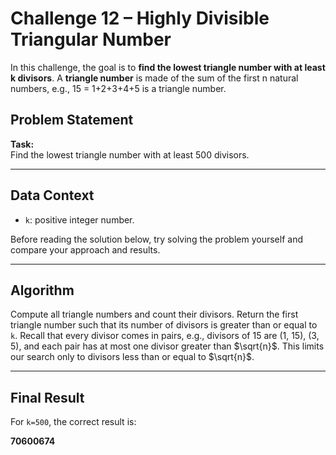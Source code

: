 # Challenge 12 – Highly Divisible Triangular Number

In this challenge, the goal is to **find the lowest triangle number with at least k divisors**. A **triangle number** is made of the sum of the first n natural numbers, e.g., 15 = 1+2+3+4+5 is a triangle number.

## Problem Statement

**Task:**  
Find the lowest triangle number with at least 500 divisors.

---

## Data Context

- `k`: positive integer number.

Before reading the solution below, try solving the problem yourself and compare your approach and results.

---

## Algorithm

Compute all triangle numbers and count their divisors. Return the first triangle number such that its number of divisors is greater than or equal to `k`. Recall that every divisor comes in pairs, e.g., divisors of 15 are (1, 15), (3, 5), and each pair has at most one divisor greater than $\sqrt{n}$. This limits our search only to divisors less than or equal to $\sqrt{n}$.

---

## Final Result

For `k=500`, the correct result is:

**70600674**